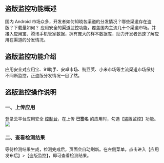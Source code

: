 ## 盗版监控功能概述

国内 Android 市场众多，开发者如何知晓各渠道的分发情况？哪些渠道存在盗版？下载量如何？
应用安全的渠道监控功能，覆盖国内主流几十个渠道市场。并接入应用宝、腾讯手机管家数据，拥有庞大的样本数据库，助力开发者迅速了解应用在渠道的分发情况。

## 盗版监控功能介绍
应用安全对应用宝、91助手、安卓市场、豌豆荚、小米市场等主流渠道市场保持不间断监控，正盗版分发情况一目了然。

## 盗版监控操作说明

### 一、上传应用
登录云平台应用安全 [控制台](http://console.tce.fsphere.cn/legu/myapplication/index)，在上传 **已签名** 的应用时，勾选【盗版监控】功能。
![](http://imgcache.tce.fsphere.cn/static/mc.qcloudimg.com/static/img/b51a734ee29b0e368710538eb09d80b4/image.png)

### 二、查看检测结果
等待检测结果生成，检测完成后，页面会自动刷新。在左侧菜单，点击进入【应用发布后】>【盗版监控】，即可查看检测结果。
